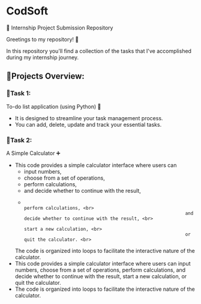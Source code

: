 # CodSoft

📂 Internship Project Submission Repository

Greetings to my repository! 👋

In this repository you'll find a collection of the tasks that I've accomplished during my internship journey.

## 📃Projects Overview:
          
### 🚩Task 1:
To-do list application (using Python) 📑
 - It is designed to streamline your task management process.
 - You can add, delete, update and track your essential tasks.

### 🚩Task 2:
A Simple Calculator ➕
 - This code provides a simple calculator interface where users can
    - input numbers, 
    - choose from a set of operations, 
    -  perform calculations, 
    - and decide whether to continue with the result,
    - 
                                                                      perform calculations, <br>
                                                                      and decide whether to continue with the result, <br>
                                                                      start a new calculation, <br>
                                                                      or quit the calculator. <br>
   The code is organized into loops to facilitate the interactive nature of the calculator.
- This code provides a simple calculator interface where users can input numbers, choose from a set of operations, perform calculations, and decide whether to continue with the result, start a new calculation, or quit the calculator.
- The code is organized into loops to facilitate the interactive nature of the calculator.
